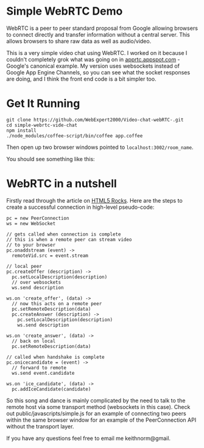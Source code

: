 # Simple WebRTC Demo

WebRTC is a peer to peer standard proposal from Google allowing browsers to connect directly and transfer information without a central server. This allows browsers to share raw data as well as audio/video.

This is a very simple video chat using WebRTC. I worked on it because I couldn't completely grok what was going on in [apprtc.appspot.com](apprtc.appspot.com) - Google's canonical example. My version uses websockets instead of Google App Engine Channels, so you can see what the socket responses are doing, and I think the front end code is a bit simpler too.

# Get It Running
    git clone https://github.com/WebExpert2000/Video-chat-webRTC-.git
    cd simple-webrtc-vide-chat
    npm install
    ./node_modules/coffee-script/bin/coffee app.coffee

Then open up two browser windows pointed to `localhost:3002/room_name`. 

You should see something like this: 

 
# WebRTC in a nutshell

Firstly read through the article on [HTML5 Rocks](http://www.html5rocks.com/en/tutorials/webrtc/basics/). Here are the steps to create a successful connection in high-level pseudo-code:

    pc = new PeerConnection
    ws = new WebSocket

    // gets called when connection is complete
    // this is when a remote peer can stream video 
    // to your browser 
    pc.onaddstream (event) ->
      remoteVid.src = event.stream

    // local peer
    pc.createOffer (description) ->
      pc.setLocalDescription(description)
      // over websockets
      ws.send description

    ws.on 'create_offer', (data) ->
      // now this acts on a remote peer
      pc.setRemoteDescription(data)
      pc.createAnswer (description) ->
        pc.setLocalDescription(description)
        ws.send description

    ws.on 'create_answer', (data) ->
      // back on local 
      pc.setRemoteDescription(data)

    // called when handshake is complete
    pc.onicecandidate = (event) ->
      // forward to remote
      ws.send event.candidate

    ws.on 'ice_candidate', (data) ->
      pc.addIceCandidate(candidate)
    
So this song and dance is mainly complicated by the need to talk to the remote host via some transport method (websockets in this case). Check out public/javascripts/simple.js for an example of connecting two peers within the same browser window for an example of the PeerConnection API without the transport layer.

If you have any questions feel free to email me keithnorm@gmail.
